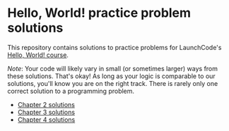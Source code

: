 # Hello, World! practice problem solutions

This repository contains solutions to practice problems for LaunchCode's [Hello, World! course][hw-site].

*Note*: Your code will likely vary in small (or sometimes larger) ways from these solutions. That's okay! As long as your logic is comparable to our solutions, you'll know you are on the right track. There is rarely only one correct solution to a programming problem. 

- [Chapter 2 solutions][ch2]
- [Chapter 3 solutions][ch3]
- [Chapter 4 solutions][ch4]

[hw-site]: https://runestone.launchcode.org/runestone/static/helloworld/index.html#
[ch2]: chapter2/README.md
[ch3]: chapter3/README.md
[ch4]: chapter4/README.md
